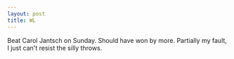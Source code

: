 ```yaml
---
layout: post
title: WL
---
```


Beat Carol Jantsch on Sunday. Should have won by more. Partially my fault, I just can&#39;t resist the silly throws.